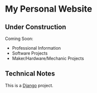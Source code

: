 # My Personal Website

## Under Construction

Coming Soon:

* Professional Information
* Software Projects
* Maker/Hardware/Mechanic Projects

## Technical Notes

This is a [Django](https://www.djangoproject.com) project.
